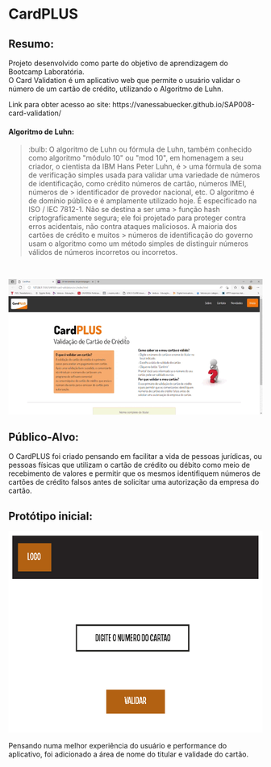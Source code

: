 <h1> CardPLUS</h1>

<h2> Resumo: </h2>

 <p>Projeto desenvolvido como parte do objetivo de aprendizagem do Bootcamp Laboratória. <br/>
 O Card Validation é um aplicativo web que permite o usuário validar o número de um cartão de crédito, utilizando o Algoritmo de Luhn.</p>
 Link para obter acesso ao site: https://vanessabuecker.github.io/SAP008-card-validation/

<h4> Algoritmo de Luhn: </h4>

> <p> 	:bulb: O algoritmo de Luhn ou fórmula de Luhn, também conhecido como algoritmo "módulo 10" ou "mod 10", em homenagem a seu criador, o cientista da IBM Hans Peter Luhn, é > uma fórmula de soma de verificação simples usada para validar uma variedade de números de identificação, como crédito números de cartão, números IMEI, números de   > identificador de provedor nacional, etc. O algoritmo é de domínio público e é amplamente utilizado hoje. É especificado na ISO / IEC 7812-1. Não se destina a ser uma > função hash criptograficamente segura; ele foi projetado para proteger contra erros acidentais, não contra ataques maliciosos. A maioria dos cartões de crédito e muitos > números de identificação do governo usam o algoritmo como um método simples de distinguir números válidos de números incorretos ou incorretos.</p> 
<br/>

![CardPlus - Protótipo Final](https://github.com/vanessabuecker/SAP008-card-validation/blob/main/src/img/CardPlusgif.gif?raw=true)

<h2>Público-Alvo: </h2>
<p>O CardPLUS foi criado pensando em facilitar a vida de pessoas jurídicas, ou pessoas físicas que utilizam o cartão de crédito ou débito como meio de recebimento de valores e permitir que os mesmos identifiquem números de cartões de crédito falsos antes de solicitar uma autorização da empresa do cartão. </p>

<h2>Protótipo inicial:</h2>
<img src = "https://github.com/vanessabuecker/SAP008-card-validation/blob/main/src/img/prototipoInicial.jpg?raw=true" width="710" height="400">
 
 <p>Pensando numa melhor experiência do usuário e performance do aplicativo, foi adicionado a área de nome do titular e validade do cartão.</p>
 
 
